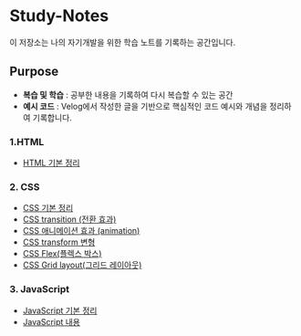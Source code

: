 # Study-Notes 

이 저장소는 나의 자기개발을 위한 학습 노트를 기록하는 공간입니다.

## Purpose

- **복습 및 학습** : 공부한 내용을 기록하여 다시 복습할 수 있는 공간
- **예시 코드** : Velog에서 작성한 글을 기반으로 핵심적인 코드 예시와 개념을 정리하여 기록합니다. 



### 1.HTML 

- [HTML 기본 정리](https://velog.io/@dkzh506/HTML-%EA%B8%B0%EB%B3%B8-%EC%A0%95%EB%A6%AC)

### 2. CSS

- [CSS 기본 정리](https://velog.io/@dkzh506/CSS-%EA%B8%B0%EB%B3%B8-%EC%A0%95%EB%A6%AC)
- [CSS transition (전환 효과)](https://velog.io/@dkzh506/CSS-transition%EC%A0%84%ED%99%98-%ED%9A%A8%EA%B3%BC)
- [CSS 애니메이션 효과 (animation)](https://velog.io/@dkzh506/CSS-%EC%95%A0%EB%8B%88%EB%A9%94%EC%9D%B4%EC%85%98-%ED%9A%A8%EA%B3%BC-animation)
- [CSS transform 변형](https://velog.io/@dkzh506/transform-%EB%B3%80%ED%98%95)
- [CSS Flex(플렉스 박스)](https://velog.io/@dkzh506/Flex%ED%94%8C%EB%A0%89%EC%8A%A4-%EB%B0%95%EC%8A%A4)
- [CSS Grid layout(그리드 레이아웃)](https://velog.io/@dkzh506/Grid-layout%EA%B7%B8%EB%A6%AC%EB%93%9C-%EB%A0%88%EC%9D%B4%EC%95%84%EC%9B%83)

### 3. JavaScript

- [JavaScript 기본 정리](https://velog.io/@dkzh506/JavaScript-%EA%B8%B0%EB%B3%B8-%EC%A0%95%EB%A6%AC)
- [JavaScript 내용](https://velog.io/@dkzh506/posts?tag=JavaScript)

